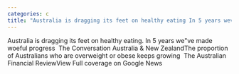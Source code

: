 ```yaml
---
categories: c
title: "Australia is dragging its feet on healthy eating In 5 years weve made woeful progress  The Conversation Australia  New Zealand"
---
```

Australia is dragging its feet on healthy eating. In 5 years we"ve made woeful progress&nbsp;&nbsp;The Conversation Australia & New ZealandThe proportion of Australians who are overweight or obese keeps growing&nbsp;&nbsp;The Australian Financial ReviewView Full coverage on Google News